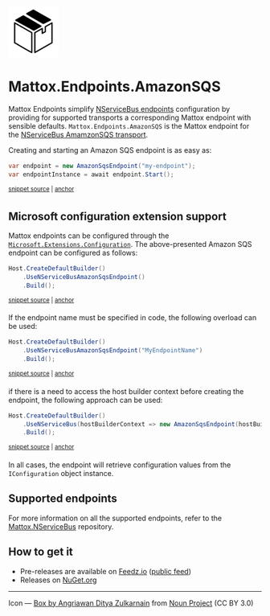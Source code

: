 <img src="assets/icon.png" width="100" />

# Mattox.Endpoints.AmazonSQS

Mattox Endpoints simplify [NServiceBus endpoints](https://docs.particular.net/nservicebus/) configuration by providing for supported transports a corresponding Mattox endpoint with sensible defaults. `Mattox.Endpoints.AmazonSQS` is the Mattox endpoint for the [NServiceBus AmamzonSQS transport](https://docs.particular.net/transports/sqs/).

Creating and starting an Amazon SQS endpoint is as easy as:

<!-- snippet: BasicEndpointUsage -->
<a id='snippet-BasicEndpointUsage'></a>
```cs
var endpoint = new AmazonSqsEndpoint("my-endpoint");
var endpointInstance = await endpoint.Start();
```
<sup><a href='/src/Snippets/BasicEndpoint.cs#L9-L12' title='Snippet source file'>snippet source</a> | <a href='#snippet-BasicEndpointUsage' title='Start of snippet'>anchor</a></sup>
<!-- endSnippet -->

## Microsoft configuration extension support

Mattox endpoints can be configured through the [`Microsoft.Extensions.Configuration`](https://www.nuget.org/packages/Microsoft.Extensions.Configuration). The above-presented Amazon SQS endpoint can be configured as follows:

<!-- snippet: UseWithHostUseNServiceBusAmazonSqsEndpoint -->
<a id='snippet-UseWithHostUseNServiceBusAmazonSqsEndpoint'></a>
```cs
Host.CreateDefaultBuilder()
    .UseNServiceBusAmazonSqsEndpoint()
    .Build();
```
<sup><a href='/src/Snippets/UseWithHost.cs#L17-L21' title='Snippet source file'>snippet source</a> | <a href='#snippet-UseWithHostUseNServiceBusAmazonSqsEndpoint' title='Start of snippet'>anchor</a></sup>
<!-- endSnippet -->

If the endpoint name must be specified in code, the following overload can be used:

<!-- snippet: UseWithHostUseNServiceBusAmazonSqsEndpointWithEndpointName -->
<a id='snippet-UseWithHostUseNServiceBusAmazonSqsEndpointWithEndpointName'></a>
```cs
Host.CreateDefaultBuilder()
    .UseNServiceBusAmazonSqsEndpoint("MyEndpointName")
    .Build();
```
<sup><a href='/src/Snippets/UseWithHost.cs#L23-L27' title='Snippet source file'>snippet source</a> | <a href='#snippet-UseWithHostUseNServiceBusAmazonSqsEndpointWithEndpointName' title='Start of snippet'>anchor</a></sup>
<!-- endSnippet -->

if there is a need to access the host builder context before creating the endpoint, the following approach can be used:

<!-- snippet: UseWithHost -->
<a id='snippet-UseWithHost'></a>
```cs
Host.CreateDefaultBuilder()
    .UseNServiceBus(hostBuilderContext => new AmazonSqsEndpoint(hostBuilderContext.Configuration))
    .Build();
```
<sup><a href='/src/Snippets/UseWithHost.cs#L11-L15' title='Snippet source file'>snippet source</a> | <a href='#snippet-UseWithHost' title='Start of snippet'>anchor</a></sup>
<!-- endSnippet -->

In all cases, the endpoint will retrieve configuration values from the `IConfiguration` object instance.

## Supported endpoints

For more information on all the supported endpoints, refer to the [Mattox.NServiceBus](https://github.com/mauroservienti/Mattox.NServiceBus#supported-endpoints) repository.

## How to get it

- Pre-releases are available on [Feedz.io](https://feedz.io/) ([public feed](https://f.feedz.io/mauroservienti/pre-releases/nuget/index.json))
- Releases on [NuGet.org](https://www.nuget.org/packages?q=Mattox)

---

Icon — [Box by Angriawan Ditya Zulkarnain](https://thenounproject.com/icon/box-1298424/) from [Noun Project](https://thenounproject.com/browse/icons/term/box/) (CC BY 3.0)
